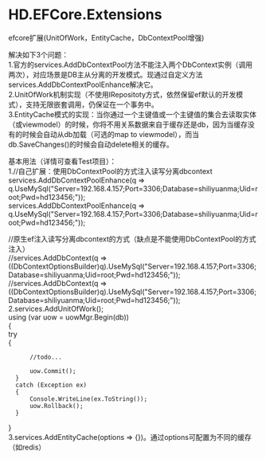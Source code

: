 # HD.EFCore.Extensions
efcore扩展(UnitOfWork，EntityCache，DbContextPool增强)

解决如下3个问题：  
1.官方的services.AddDbContextPool方法不能注入两个DbContext实例（调用两次），对应场景是DB主从分离的开发模式。现通过自定义方法services.AddDbContextPoolEnhance解决它。  
2.UnitOfWork机制实现（不使用IRepositoty方式，依然保留ef默认的开发模式），支持无限嵌套调用，仍保证在一个事务中。  
3.EntityCache模式的实现：当你通过一个主键值或一个主键值的集合去读取实体（或viewmodel）的时候，你将不用关系数据来自于缓存还是db，因为当缓存没有的时候会自动从db加载（可选的map to viewmodel），而当db.SaveChanges()的时候会自动delete相关的缓存。  

基本用法（详情可查看Test项目）：  
1.//自己扩展：使用DbContextPool的方式注入读写分离dbcontext  
  services.AddDbContextPoolEnhance<MasterDbContext>(q => q.UseMySql<MasterDbContext>("Server=192.168.4.157;Port=3306;Database=shiliyuanma;Uid=root;Pwd=hd123456;"));  
  services.AddDbContextPoolEnhance<SlaveDbContext>(q => q.UseMySql<SlaveDbContext>("Server=192.168.4.157;Port=3306;Database=shiliyuanma;Uid=root;Pwd=hd123456;"));  

  //原生ef注入读写分离dbcontext的方式（缺点是不能使用DbContextPool的方式注入）   
  //services.AddDbContext<MasterDbContext>(q => ((DbContextOptionsBuilder<MasterDbContext>)q).UseMySql<MasterHDDbContext>("Server=192.168.4.157;Port=3306;Database=shiliyuanma;Uid=root;Pwd=hd123456;"));  
  //services.AddDbContext<SlaveDbContext>(q => ((DbContextOptionsBuilder<SlaveDbContext>)q).UseMySql<SlaveHDDbContext>("Server=192.168.4.157;Port=3306;Database=shiliyuanma;Uid=root;Pwd=hd123456;"));  
2.services.AddUnitOfWork();  
  using (var uow = uowMgr.Begin(db))  
  {  
      try  
      {  



          //todo...  

          uow.Commit();  
      }
      catch (Exception ex)  
      {
          Console.WriteLine(ex.ToString());  
          uow.Rollback();  
      }  
  }       
3.services.AddEntityCache(options => {})。通过options可配置为不同的缓存（如redis）  
